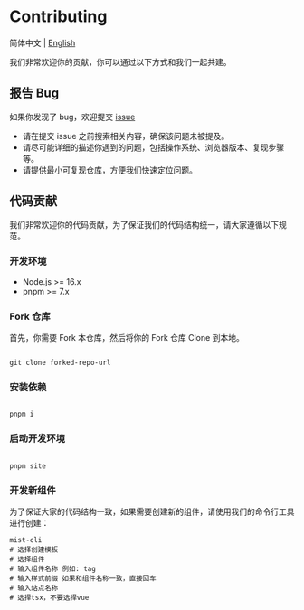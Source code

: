 # Contributing

简体中文 | [English](./CONTRIBUTING.md)

我们非常欢迎你的贡献，你可以通过以下方式和我们一起共建。

## 报告 Bug

如果你发现了 bug，欢迎提交 [issue](https://github.com/mist-ui/mist-ui/issues)

* 请在提交 issue 之前搜索相关内容，确保该问题未被提及。
* 请尽可能详细的描述你遇到的问题，包括操作系统、浏览器版本、复现步骤等。
* 请提供最小可复现仓库，方便我们快速定位问题。

## 代码贡献

我们非常欢迎你的代码贡献，为了保证我们的代码结构统一，请大家遵循以下规范。

### 开发环境

* Node.js >= 16.x
* pnpm >= 7.x


### Fork 仓库

首先，你需要 Fork 本仓库，然后将你的 Fork 仓库 Clone 到本地。

```shell

git clone forked-repo-url

```

### 安装依赖

```shell

pnpm i

```

### 启动开发环境

```shell

pnpm site

```

### 开发新组件

为了保证大家的代码结构一致，如果需要创建新的组件，请使用我们的命令行工具进行创建：

```shell
mist-cli
# 选择创建模板
# 选择组件
# 输入组件名称 例如: tag
# 输入样式前缀 如果和组件名称一致，直接回车
# 输入站点名称
# 选择tsx，不要选择vue
```
